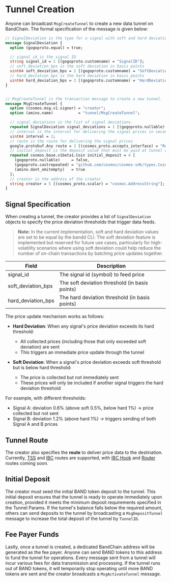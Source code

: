 # Tunnel Creation

Anyone can broadcast `MsgCreateTunnel` to create a new data tunnel on BandChain. The formal specification of the message is given below:

```protobuf
// SignalDeviation is the type for a signal with soft and hard deviation
message SignalDeviation {
  option (gogoproto.equal) = true;

  // signal_id is the signal ID
  string signal_id = 1 [(gogoproto.customname) = "SignalID"];
  // soft_deviation_bps is the soft deviation in basis points
  uint64 soft_deviation_bps = 2 [(gogoproto.customname) = "SoftDeviationBPS"];
  // hard_deviation_bps is the hard deviation in basis points
  uint64 hard_deviation_bps = 3 [(gogoproto.customname) = "HardDeviationBPS"];
}


// MsgCreateTunnel is the transaction message to create a new tunnel.
message MsgCreateTunnel {
  option (cosmos.msg.v1.signer) = "creator";
  option (amino.name)           = "tunnel/MsgCreateTunnel";

  // signal_deviations is the list of signal deviations.
  repeated SignalDeviation signal_deviations = 1 [(gogoproto.nullable) = false];
  // interval is the interval for delivering the signal prices in seconds.
  uint64 interval = 2;
  // route is the route for delivering the signal prices
  google.protobuf.Any route = 3 [(cosmos_proto.accepts_interface) = "RouteI"];
  // initial_deposit is the deposit value that must be paid at tunnel creation.
  repeated cosmos.base.v1beta1.Coin initial_deposit = 4 [
    (gogoproto.nullable)     = false,
    (gogoproto.castrepeated) = "github.com/cosmos/cosmos-sdk/types.Coins",
    (amino.dont_omitempty)   = true
  ];
  // creator is the address of the creator.
  string creator = 5 [(cosmos_proto.scalar) = "cosmos.AddressString"];
}
```

## Signal Specification

When creating a tunnel, the creator provides a list of `SignalDeviation` objects to specify the price deviation thresholds that trigger data feeds.

> **Note:** In the current implementation, soft and hard deviation values are set to be equal by the bandd CLI. The soft deviation feature is implemented but reserved for future use cases, particularly for high-volatility scenarios where using soft deviation could help reduce the number of on-chain transactions by batching price updates together.

| Field              | Description                                    |
| ------------------ | ---------------------------------------------- |
| signal_id          | The signal id (symbol) to feed price           |
| soft_deviation_bps | The soft deviation threshold (in basis points) |
| hard_deviation_bps | The hard deviation threshold (in basis points) |

The price update mechanism works as follows:

- **Hard Deviation**: When any signal's price deviation exceeds its hard threshold:

  - All collected prices (including those that only exceeded soft deviation) are sent
  - This triggers an immediate price update through the tunnel

- **Soft Deviation**: When a signal's price deviation exceeds soft threshold but is below hard threshold:
  - The price is collected but not immediately sent
  - These prices will only be included if another signal triggers the hard deviation threshold

For example, with different thresholds:

- Signal A: deviation 0.6% (above soft 0.5%, below hard 1%) → price collected but not sent
- Signal B: deviation 1.2% (above hard 1%) → triggers sending of both Signal A and B prices

## Tunnel Route

The creator also specifies the **route** to deliver price data to the destination. Currently, [TSS](./route-types/01-tss.md) and [IBC](./route-types/02-ibc.md) routes are supported, with [IBC Hook](./route-types/03-ibc-hook.md) and [Router](./route-types/04-router.md) routes coming soon.

## Initial Deposit

The creator must seed the initial BAND token deposit to the tunnel. This initial deposit ensures that the tunnel is ready to operate immediately upon creation, provided it meets the minimum deposit requirements specified in the Tunnel Params. If the tunnel's balance falls below the required amount, others can send deposits to the tunnel by broadcasting a `MsgDepositTunnel` message to increase the total deposit of the tunnel by `TunnelID`.

## Fee Payer Funds

Lastly, once a tunnel is created, a dedicated BandChain address will be generated as the fee payer. Anyone can send BAND tokens to this address to fund the tunnel for operations. Every message sent from a tunnel will incur various fees for data transmission and processing. If the tunnel runs out of BAND tokens, it will temporarily stop operating until more BAND tokens are sent and the creator broadcasts a `MsgActivateTunnel` message.
